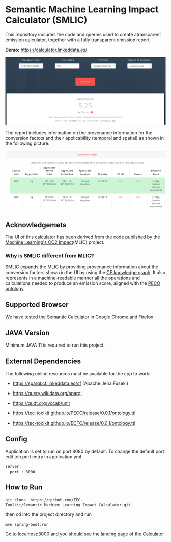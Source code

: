 # Semantic Machine Learning Impact Calculator (SMLIC)
This repository includes the code and queries used to create atransparent emission calculator, together with a fully transparent emission report.

**Demo:** https://calculator.linkeddata.es/

<img src="images/calc.png"></img>

The report includes information on the provenance information for the conversion factots and their applicability (temporal and spatial) as shown in the following picture:

<img src="images/cf.png"></img>

## Acknowledgemets 

The UI of this calculator has been derived from the code published by the <a href="https://github.com/mlco2/impact">Machine Learning's CO2 Impact</a>(MLIC) project. 

### Why is SMLIC different from MLIC?
SMLIC expands the MLIC by providing provenance information about the conversion factors shown in the UI by using the [CF knowledge graph](https://github.com/EATS-UoA/cfkg). It also represents in a machine-readable manner all the operations and calculations needed to produce an emission score, aligned with the [PECO ontology](https://w3id.org/peco).

## Supported Browser

We have tested the Semantic Calculator in Google Chrome and Firefox

## JAVA Version

Minimum JAVA 11 is required to run this project. 

## External Dependencies

The following online resources must be available for the app to work: 

- https://sparql.cf.linkeddata.es/cf (Apache Jena Fuseki)

- https://query.wikidata.org/sparql

- https://qudt.org/vocab/unit

- https://tec-toolkit.github.io/PECO/release/0.0.1/ontology.ttl

- https://tec-toolkit.github.io/ECFO/release/0.0.1/ontology.ttl

## Config

Application is set to run on port 8080 by default. To change the default port edit teh port entry in  application.yml 

````
server:
  port : 3000
````

## How to Run

````
git clone  https://github.com/TEC-Toolkit/Semantic_Machine_Learning_Impact_Calculator.git
````

then cd into the project directory and run 

````
mvn spring-boot:run
````

Go to localhost:3000 and you should see the landing page of the Calculator